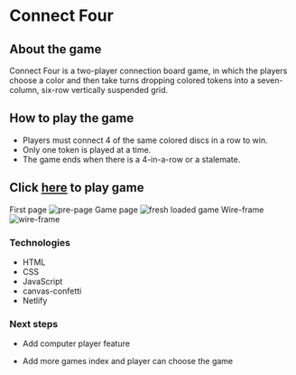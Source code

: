 # Connect Four

## About the game

Connect Four is a two-player connection board game, in which the players choose a color and then take turns dropping colored tokens into a seven-column, six-row vertically suspended grid. 

## How to play the game

* Players must connect 4 of the same colored discs in a row to win.
* Only one token is played at a time.
* The game ends when there is a 4-in-a-row or a stalemate.

## Click [here](https://modest-mestorf-9cc18e.netlify.app/index.html) to play game

First page
![pre-page](https://i.imgur.com/bjzGapO.png)
Game page
![fresh loaded game](https://i.imgur.com/1FuOlEw.png)
Wire-frame
![wire-frame](https://i.imgur.com/jmUafxF.png)

### Technologies
* HTML
* CSS
* JavaScript
* canvas-confetti
* Netlify


### Next steps

 * Add computer player feature

 * Add more games index and player can choose the game